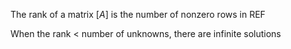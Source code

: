 The rank of a matrix $[A]$ is the number of nonzero rows in REF

When the rank $<$ number of unknowns, there are infinite solutions